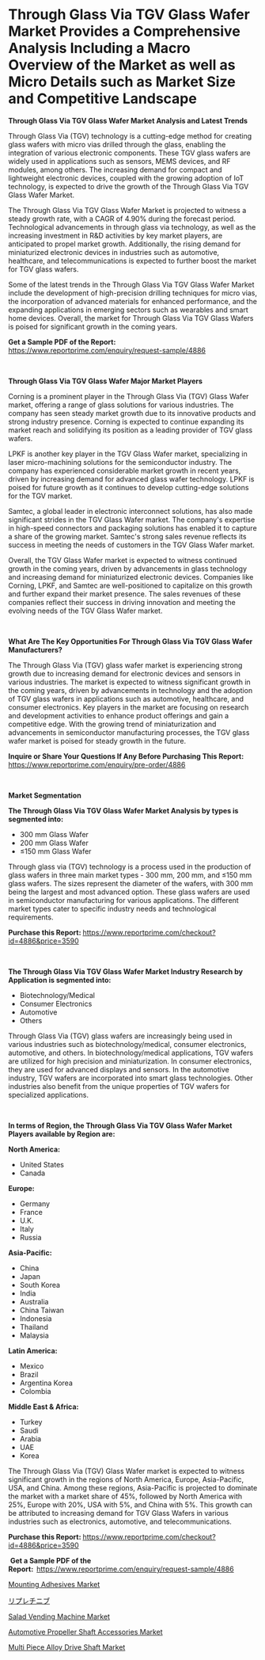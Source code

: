 <p><h1>Through Glass Via TGV Glass Wafer Market Provides a Comprehensive Analysis Including a Macro Overview of the Market as well as Micro Details such as Market Size and Competitive Landscape</h1></p><p><strong>Through Glass Via TGV Glass Wafer Market Analysis and Latest Trends</strong></p>
<p><p>Through Glass Via (TGV) technology is a cutting-edge method for creating glass wafers with micro vias drilled through the glass, enabling the integration of various electronic components. These TGV glass wafers are widely used in applications such as sensors, MEMS devices, and RF modules, among others. The increasing demand for compact and lightweight electronic devices, coupled with the growing adoption of IoT technology, is expected to drive the growth of the Through Glass Via TGV Glass Wafer Market.</p><p>The Through Glass Via TGV Glass Wafer Market is projected to witness a steady growth rate, with a CAGR of 4.90% during the forecast period. Technological advancements in through glass via technology, as well as the increasing investment in R&D activities by key market players, are anticipated to propel market growth. Additionally, the rising demand for miniaturized electronic devices in industries such as automotive, healthcare, and telecommunications is expected to further boost the market for TGV glass wafers.</p><p>Some of the latest trends in the Through Glass Via TGV Glass Wafer Market include the development of high-precision drilling techniques for micro vias, the incorporation of advanced materials for enhanced performance, and the expanding applications in emerging sectors such as wearables and smart home devices. Overall, the market for Through Glass Via TGV Glass Wafers is poised for significant growth in the coming years.</p></p>
<p><strong>Get a Sample PDF of the Report:&nbsp;</strong> <a href="https://www.reportprime.com/enquiry/request-sample/4886">https://www.reportprime.com/enquiry/request-sample/4886</a></p>
<p>&nbsp;</p>
<p><strong>Through Glass Via TGV Glass Wafer Major Market Players</strong></p>
<p><p>Corning is a prominent player in the Through Glass Via (TGV) Glass Wafer market, offering a range of glass solutions for various industries. The company has seen steady market growth due to its innovative products and strong industry presence. Corning is expected to continue expanding its market reach and solidifying its position as a leading provider of TGV glass wafers.</p><p>LPKF is another key player in the TGV Glass Wafer market, specializing in laser micro-machining solutions for the semiconductor industry. The company has experienced considerable market growth in recent years, driven by increasing demand for advanced glass wafer technology. LPKF is poised for future growth as it continues to develop cutting-edge solutions for the TGV market.</p><p>Samtec, a global leader in electronic interconnect solutions, has also made significant strides in the TGV Glass Wafer market. The company's expertise in high-speed connectors and packaging solutions has enabled it to capture a share of the growing market. Samtec's strong sales revenue reflects its success in meeting the needs of customers in the TGV Glass Wafer market.</p><p>Overall, the TGV Glass Wafer market is expected to witness continued growth in the coming years, driven by advancements in glass technology and increasing demand for miniaturized electronic devices. Companies like Corning, LPKF, and Samtec are well-positioned to capitalize on this growth and further expand their market presence. The sales revenues of these companies reflect their success in driving innovation and meeting the evolving needs of the TGV Glass Wafer market.</p></p>
<p>&nbsp;</p>
<p><strong>What Are The Key Opportunities For Through Glass Via TGV Glass Wafer Manufacturers?</strong></p>
<p><p>The Through Glass Via (TGV) glass wafer market is experiencing strong growth due to increasing demand for electronic devices and sensors in various industries. The market is expected to witness significant growth in the coming years, driven by advancements in technology and the adoption of TGV glass wafers in applications such as automotive, healthcare, and consumer electronics. Key players in the market are focusing on research and development activities to enhance product offerings and gain a competitive edge. With the growing trend of miniaturization and advancements in semiconductor manufacturing processes, the TGV glass wafer market is poised for steady growth in the future.</p></p>
<p><strong>Inquire or Share Your Questions If Any Before Purchasing This Report:</strong> <a href="https://www.reportprime.com/enquiry/pre-order/4886">https://www.reportprime.com/enquiry/pre-order/4886</a></p>
<p>&nbsp;</p>
<p><strong>Market Segmentation</strong></p>
<p><strong>The Through Glass Via TGV Glass Wafer Market Analysis by types is segmented into:</strong></p>
<p><ul><li>300 mm Glass Wafer</li><li>200 mm Glass Wafer</li><li>≤150 mm Glass Wafer</li></ul></p>
<p><p>Through glass via (TGV) technology is a process used in the production of glass wafers in three main market types - 300 mm, 200 mm, and ≤150 mm glass wafers. The sizes represent the diameter of the wafers, with 300 mm being the largest and most advanced option. These glass wafers are used in semiconductor manufacturing for various applications. The different market types cater to specific industry needs and technological requirements.</p></p>
<p><strong>Purchase this Report:&nbsp;</strong><a href="https://www.reportprime.com/checkout?id=4886&price=3590">https://www.reportprime.com/checkout?id=4886&price=3590</a></p>
<p>&nbsp;</p>
<p><strong>The Through Glass Via TGV Glass Wafer Market Industry Research by Application is segmented into:</strong></p>
<p><ul><li>Biotechnology/Medical</li><li>Consumer Electronics</li><li>Automotive</li><li>Others</li></ul></p>
<p><p>Through Glass Via (TGV) glass wafers are increasingly being used in various industries such as biotechnology/medical, consumer electronics, automotive, and others. In biotechnology/medical applications, TGV wafers are utilized for high precision and miniaturization. In consumer electronics, they are used for advanced displays and sensors. In the automotive industry, TGV wafers are incorporated into smart glass technologies. Other industries also benefit from the unique properties of TGV wafers for specialized applications.</p></p>
<p>&nbsp;</p>
<p><strong>In terms of Region, the Through Glass Via TGV Glass Wafer Market Players available by Region are:</strong></p>
<p>
    <p> <strong> North America: </strong>
        <ul>
            <li>United States</li>
            <li>Canada</li>
        </ul>
        </p> 
    <p> <strong> Europe: </strong>
        <ul>
            <li>Germany</li>
            <li>France</li>
            <li>U.K.</li>
            <li>Italy</li>
            <li>Russia</li>
        </ul>
        </p> 
    <p> <strong> Asia-Pacific: </strong>
        <ul>
            <li>China</li>
            <li>Japan</li>
            <li>South Korea</li>
            <li>India</li>
            <li>Australia</li>
            <li>China Taiwan</li>
            <li>Indonesia</li>
            <li>Thailand</li>
            <li>Malaysia</li>
        </ul>
        </p> 
    <p> <strong> Latin America: </strong>
        <ul>
            <li>Mexico</li>
            <li>Brazil</li>
            <li>Argentina Korea</li>
            <li>Colombia</li>
        </ul>
        </p> 
    <p> <strong> Middle East & Africa: </strong>
        <ul>
            <li>Turkey</li>
            <li>Saudi</li>
            <li>Arabia</li>
            <li>UAE</li>
            <li>Korea</li>
        </ul>
    </p>
    </p>
<p><p>The Through Glass Via (TGV) Glass Wafer market is expected to witness significant growth in the regions of North America, Europe, Asia-Pacific, USA, and China. Among these regions, Asia-Pacific is projected to dominate the market with a market share of 45%, followed by North America with 25%, Europe with 20%, USA with 5%, and China with 5%. This growth can be attributed to increasing demand for TGV Glass Wafers in various industries such as electronics, automotive, and telecommunications.</p></p>
<p><strong>Purchase this Report: </strong><a href="https://www.reportprime.com/checkout?id=4886&price=3590">https://www.reportprime.com/checkout?id=4886&price=3590</a></p>
<p>&nbsp;<strong>Get a Sample PDF of the Report:&nbsp;&nbsp;</strong><a href="https://www.reportprime.com/enquiry/request-sample/4886">https://www.reportprime.com/enquiry/request-sample/4886</a></p>
<p><strong></strong></p>
<p><p><a href="https://glittery-fuchsia-86a.notion.site/Mounting-Adhesives-Market-Growth-Market-Trends-COVID-19-Impact-and-Forecasts-for-period-from-2024-4840f178085a4db7970a97d3330580a9">Mounting Adhesives Market</a></p><p><a href="https://github.com/one-cool-chick/Market-Research-Report-List-1/blob/main/697904015454.md">リプレチニブ</a></p><p><a href="https://view.publitas.com/reportprime-1/salad-vending-machine-market-size-share-trends-analysis-report-by-application-regional-outlook-competitive-strategies-and-segment-forecasts-2024-2031/">Salad Vending Machine Market</a></p><p><a href="https://issuu.com/reportprime-2/docs/automotive-propeller-shaft-accessories-market-size">Automotive Propeller Shaft Accessories Market</a></p><p><a href="https://issuu.com/reportprime-2/docs/multi-piece-alloy-drive-shaft-market-size-2030.ppt">Multi Piece Alloy Drive Shaft Market</a></p></p>